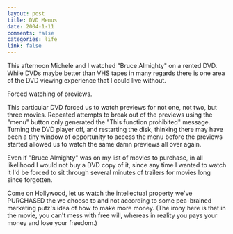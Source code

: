 ```yaml
--- 
layout: post
title: DVD Menus
date: 2004-1-11
comments: false
categories: life
link: false
---
```

This afternoon Michele and I watched "Bruce Almighty" on a rented DVD. While DVDs maybe better than VHS tapes in many regards there is one area of the DVD viewing experience that I could live without.

Forced watching of previews.

This particular DVD forced us to watch previews for not one, not two, but three movies. Repeated attempts to break out of the previews using the "menu" button only generated the "This function prohibited" message. Turning the DVD player off, and restarting the disk, thinking there may have been a tiny window of opportunity to access the menu before the previews started allowed us to watch the same damn previews all over again.

Even if "Bruce Almighty" was on my list of movies to purchase, in all likelihood I would not buy a DVD copy of it, since any time I wanted to watch it I'd be forced to sit through several minutes of trailers for movies long since forgotten.

Come on Hollywood, let us watch the intellectual property we've PURCHASED the we choose to and not according to some pea-brained marketing putz's idea of how to make more money. (The irony here is that in the movie, you can't mess with free will, whereas in reality you pays your money and lose your freedom.)
